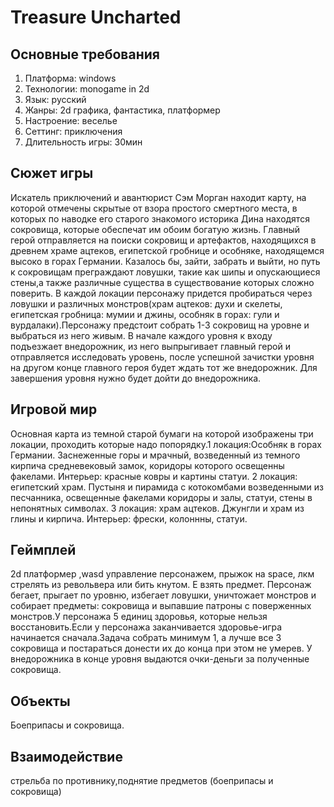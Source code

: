 # Treasure Uncharted
## Основные требования
1.	Платформа: windows
2.	Технологии: monogame in 2d
3.	Язык: русский
4.	Жанры: 2d графика, фантастика, платформер
5.	Настроение: веселье
6.	Сеттинг: приключения
7.	Длительность игры: 30мин
## Сюжет игры
Искатель приключений и авантюрист Сэм Морган находит карту, на которой отмечены скрытые от взора простого смертного места, в которых по наводке его старого знакомого историка Дина находятся сокровища, которые обеспечат им обоим богатую жизнь. Главный герой отправляется на поиски сокровищ и артефактов, находящихся в древнем храме ацтеков, египетской гробнице и особняке, находящемся высоко в горах Германии. Казалось бы,  зайти, забрать и выйти, но путь к сокровищам преграждают ловушки, такие как шипы и опускающиеся стены,а также различные существа в существование которых сложно поверить. В каждой локации персонажу придется пробираться через ловушки и различных монстров(храм ацтеков: духи и скелеты, египетская гробница: мумии и джины, особняк в горах: гули и вурдалаки).Персонажу предстоит собрать 1-3 сокровищ на уровне и выбраться из него живым. В начале каждого уровня к входу подъезжает внедорожник, из него выпрыгивает главный герой и отправляется исследовать уровень, после успешной зачистки уровня на другом конце главного героя будет ждать тот же внедорожник. Для завершения уровня нужно будет дойти до внедорожника.
## Игровой мир
Основная карта из темной старой бумаги на которой изображены три локации, проходить которые надо попорядку.1 локация:Особняк в горах Германии. Заснеженные горы и мрачный, возведенный из темного кирпича средневековый замок, коридоры которого освещенны факелами. Интерьер: красные ковры и картины статуи. 2 локация: египетский храм. Пустыня и пирамида с котокомбами возведенными из песчанника, освещенные факелами коридоры и залы, статуи, стены в непонятных символах. 3 локация: храм ацтеков. Джунгли и храм из глины и кирпича. Интерьер: фрески, колоннны, статуи.
## Геймплей
2d платформер ,wasd управление персонажем, прыжок на space, лкм стрелять из револьвера или бить кнутом. E взять предмет. Персонаж бегает, прыгает по уровню, избегает ловушки, уничтожает монстров и собирает предметы: сокровища и выпавшие патроны с поверженных монстров.У персонажа 5 единиц здоровья, которые нельзя восстановить.Если у персонажа заканчивается здоровье-игра начинается сначала.Задача собрать минимум 1, а лучше все 3 сокровища и постараться донести их до конца при этом не умерев. У внедорожника в конце уровня выдаются очки-деньги за полученные сокровища.
## Объекты
Боеприпасы и сокровища.
## Взаимодействие
стрельба по противнику,поднятие предметов (боеприпасы и сокровища)
